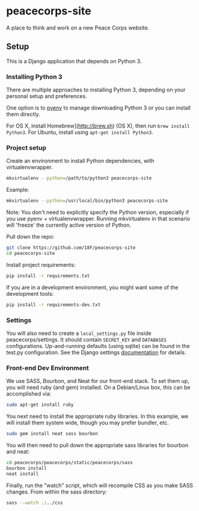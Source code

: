 peacecorps-site
===============

A place to think and work on a new Peace Corps website. 

## Setup 

This is a Django application that depends on Python 3. 

### Installing Python 3
There are multiple approaches to installing Python 3, depending on your personal setup and preferences.

One option is to [pyenv](https://github.com/yyuu/pyenv) to manage downloading Python 3 or you can install them directly.

For OS X, install Homebrew](http://brew.sh) (OS X), then run `brew install Python3`. For Ubuntu, install using `apt-get install Python3`.


### Project setup

Create an environment to install Python dependencies, with virtualenvwrapper.

```bash
mkvirtualenv --python=/path/to/python3 peacecorps-site
```

Example:
```bash
mkvirtualenv --python=/usr/local/bin/python3 peacecorps-site
```

Note: You don't need to explicitly specify the Python version, especially if
you use pyenv + virtualenvwrapper. Running mkvirtualenv in that scenario will
'freeze' the currently active version of Python.

Pull down the repo:

```bash
git clone https://github.com/18F/peacecorps-site
cd peacecorps-site
```

Install project requirements:

```bash
pip install -r requirements.txt
```

If you are in a development environment, you might want some of the development
tools:

```bash
pip install -r requirements-dev.txt
```

### Settings

You will also need to create a `local_settings.py` file inside
peacecorps/settings.  It should contain `SECRET_KEY` and `DATABASES`
configurations. Up-and-running defaults (using sqlite) can be found in the
test.py configuration.  See the Django settings
[documentation](https://docs.djangoproject.com/dev/ref/django-admin/) for
details. 

### Front-end Dev Environment

We use SASS, Bourbon, and Neat for our front-end stack. To set them up, you
will need ruby (and gem) installed. On a Debian/Linux box, this can be
accomplished via:

```bash
sudo apt-get install ruby
```

You next need to install the appropriate ruby libraries. In this example, we
will install them system wide, though you may prefer bundler, etc.

```bash
sudo gem install neat sass bourbon
```

You will then need to pull down the appropriate sass libraries for bourbon and
neat:

```bash
cd peacecorps/peacecorps/static/peacecorps/sass
bourbon install
neat install
```

Finally, run the "watch" script, which will recompile CSS as you make SASS
changes. From within the sass directory:

```bash
sass --watch .:../css
```
